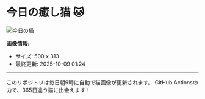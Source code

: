 # 今日の癒し猫 🐱

![今日の猫](https://cdn2.thecatapi.com/images/3v4.jpg)

**画像情報:**
- サイズ: 500 x 313
- 最終更新: 2025-10-09 01:24

---

このリポジトリは毎日朝9時に自動で猫画像が更新されます。
GitHub Actionsの力で、365日違う猫に出会えます！
